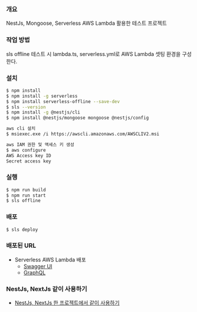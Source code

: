 ### 개요

NestJs, Mongoose, Serverless AWS Lambda 활용한 테스트 프로젝트

### 작업 방법

sls offline 테스트 시 lambda.ts, serverless.yml로 AWS Lambda 셋팅 환경을 구성한다.


### 설치

```bash
$ npm install
$ npm install -g serverless
$ npm install serverless-offline --save-dev
$ sls --version
$ npm install -g @nestjs/cli
$ npm install @nestjs/mongoose mongoose @nestjs/config
```

``` bash
aws cli 설치
$ msiexec.exe /i https://awscli.amazonaws.com/AWSCLIV2.msi
```

``` bash
aws IAM 권한 및 액세스 키 생성 
$ aws configure
AWS Access key ID
Secret access key 
```

### 실행
```bash
$ npm run build
$ npm run start
$ sls offline
```

### 배포
```bash
$ sls deploy
```

### 배포된 URL

- Serverless AWS Lambda 배포
  - [Swagger UI](https://xplet8w7md.execute-api.ap-northeast-2.amazonaws.com/dev/api)
  - [GraphQL](https://xplet8w7md.execute-api.ap-northeast-2.amazonaws.com/dev/graphql)

### NestJs, NextJs 같이 사용하기

  - [NestJs, NextJs 한 프로젝트에서 같이 사용하기](https://github.com/shlee0882/nest-next-mono-project)
